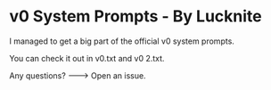 # v0 System Prompts - By Lucknite

I managed to get a big part of the official v0 system prompts.

You can check it out in v0.txt and v0 2.txt.

Any questions? ---> Open an issue.
